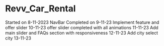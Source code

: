 # Revv_Car_Rental
Started on 8-11-2023
NavBar Completed on 9-11-23
Implement feature and offer slider 10-11-23
offer slider completed with all animations 11-11-23
Add main slider and FAQs section with responsiveness 12-11-23
Add city select city 13-11-23